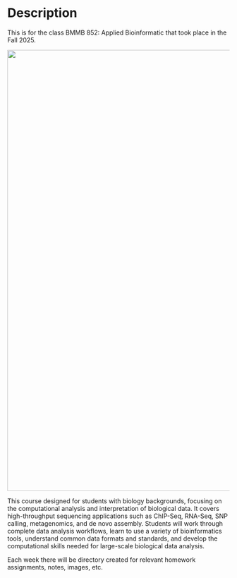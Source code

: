 # Description
This is for the class BMMB 852: Applied Bioinformatic that took place in the Fall 2025. 

<img src="https://github.com/user-attachments/assets/65f02285-b4d7-4301-a450-8da3ab289ad5" width="1000">

This course designed for students with biology backgrounds, focusing on the computational analysis and interpretation of biological data. It covers high-throughput sequencing applications such as ChIP-Seq, RNA-Seq, SNP calling, metagenomics, and de novo assembly. Students will work through complete data analysis workflows, learn to use a variety of bioinformatics tools, understand common data formats and standards, and develop the computational skills needed for large-scale biological data analysis.

Each week there will be directory created for relevant homework assignments, notes, images, etc. 


